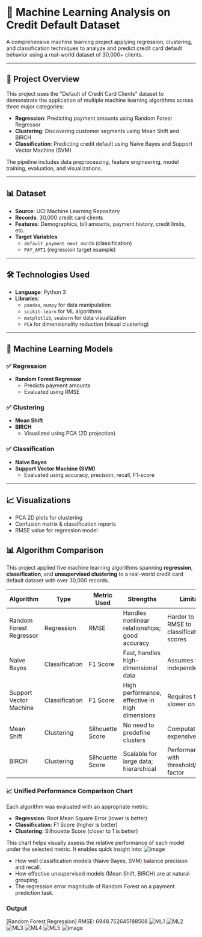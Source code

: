 # 🧠 Machine Learning Analysis on Credit Default Dataset

A comprehensive machine learning project applying regression, clustering, and classification techniques to analyze and predict credit card default behavior using a real-world dataset of 30,000+ clients.

---

## 📁 Project Overview

This project uses the "Default of Credit Card Clients" dataset to demonstrate the application of multiple machine learning algorithms across three major categories:

- **Regression**: Predicting payment amounts using Random Forest Regressor  
- **Clustering**: Discovering customer segments using Mean Shift and BIRCH  
- **Classification**: Predicting credit default using Naive Bayes and Support Vector Machine (SVM)

The pipeline includes data preprocessing, feature engineering, model training, evaluation, and visualizations.

---

## 📊 Dataset

- **Source**: UCI Machine Learning Repository  
- **Records**: 30,000 credit card clients  
- **Features**: Demographics, bill amounts, payment history, credit limits, etc.  
- **Target Variables**:  
  - `default payment next month` (classification)  
  - `PAY_AMT1` (regression target example)

---

## 🛠️ Technologies Used

- **Language**: Python 3  
- **Libraries**:  
  - `pandas`, `numpy` for data manipulation  
  - `scikit-learn` for ML algorithms  
  - `matplotlib`, `seaborn` for data visualization  
  - `PCA` for dimensionality reduction (visual clustering)

---

## 📌 Machine Learning Models

### ✅ Regression
- **Random Forest Regressor**  
  - Predicts payment amounts
  - Evaluated using RMSE

### ✅ Clustering
- **Mean Shift**
- **BIRCH**  
  - Visualized using PCA (2D projection)

### ✅ Classification
- **Naive Bayes**
- **Support Vector Machine (SVM)**  
  - Evaluated using accuracy, precision, recall, F1-score

---

## 📈 Visualizations

- PCA 2D plots for clustering
- Confusion matrix & classification reports
- RMSE value for regression model

## 📊 Algorithm Comparison

This project applied five machine learning algorithms spanning **regression**, **classification**, and **unsupervised clustering** to a real-world credit card default dataset with over 30,000 records.

| Algorithm               | Type          | Metric Used        | Strengths                                        | Limitations                                          |
|------------------------|---------------|--------------------|--------------------------------------------------|------------------------------------------------------|
| Random Forest Regressor| Regression     | RMSE               | Handles nonlinear relationships; good accuracy   | Harder to compare RMSE to classification scores      |
| Naive Bayes            | Classification | F1 Score           | Fast, handles high-dimensional data              | Assumes feature independence                         |
| Support Vector Machine | Classification | F1 Score           | High performance, effective in high dimensions   | Requires tuning; slower on large data               |
| Mean Shift             | Clustering     | Silhouette Score   | No need to predefine clusters                    | Computationally expensive                           |
| BIRCH                  | Clustering     | Silhouette Score   | Scalable for large data; hierarchical            | Performance varies with threshold/branching factor  |

### 📈 Unified Performance Comparison Chart

Each algorithm was evaluated with an appropriate metric:

- **Regression**: Root Mean Square Error (lower is better)
- **Classification**: F1 Score (higher is better)
- **Clustering**: Silhouette Score (closer to 1 is better)

This chart helps visually assess the relative performance of each model under the selected metric. It enables quick insight into:
![image](https://github.com/user-attachments/assets/05f1fc87-e7c4-4c3e-875b-cf0d492a68a1)

- How well classification models (Naive Bayes, SVM) balance precision and recall.
- How effective unsupervised models (Mean Shift, BIRCH) are at natural grouping.
- The regression error magnitude of Random Forest on a payment prediction task.


### Output
[Random Forest Regression] RMSE: 6948.752645188508
![ML1](https://github.com/user-attachments/assets/7bb52287-adde-457a-bdf7-5c04cc2a1d26)
![ML2](https://github.com/user-attachments/assets/a0ff6d3e-c4f8-4185-9afa-95e21cca3830)
![ML3](https://github.com/user-attachments/assets/166cbf3a-9da2-4aef-9ed9-592bd4d02e30)
![ML4](https://github.com/user-attachments/assets/fde39ac8-c45e-43e0-80a8-3ab9d9dd6ef6)
![ML5](https://github.com/user-attachments/assets/9673a91c-60b2-43dc-9a71-38c48cccb2e5)
![image](https://github.com/user-attachments/assets/05f1fc87-e7c4-4c3e-875b-cf0d492a68a1)





